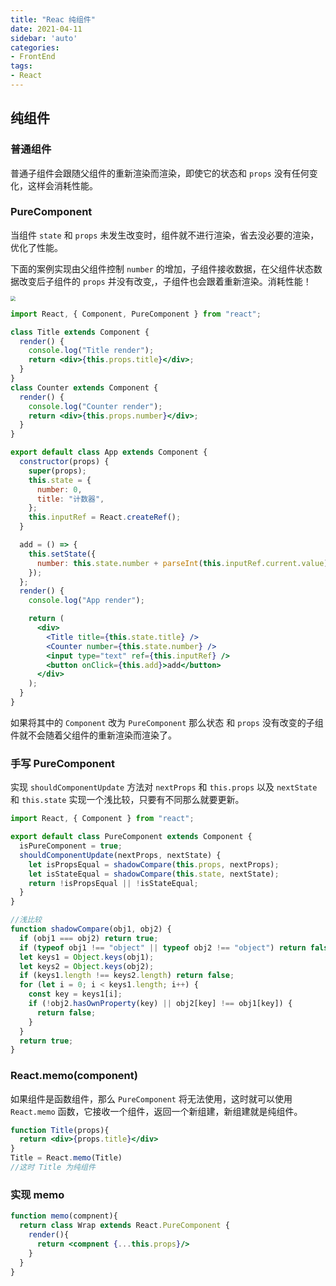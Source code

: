 ```yaml
---
title: "Reac 纯组件"
date: 2021-04-11
sidebar: 'auto'
categories:
- FrontEnd
tags:
- React
---
```


 

## 纯组件

### 普通组件

普通子组件会跟随父组件的重新渲染而渲染，即使它的状态和 `props` 没有任何变化，这样会消耗性能。

### PureComponent

当组件 `state` 和 `props` 未发生改变时，组件就不进行渲染，省去没必要的渲染，优化了性能。

下面的案例实现由父组件控制 `number` 的增加，子组件接收数据，在父组件状态数据改变后子组件的 `props` 并没有改变,，子组件也会跟着重新渲染。消耗性能！

<!-- more -->

<img  src="https://my-blog-leo.oss-cn-chengdu.aliyuncs.com/%E7%BA%AF%E7%BB%84%E4%BB%B6.gif" style="zoom:50%"/>

```jsx
import React, { Component, PureComponent } from "react";

class Title extends Component {
  render() {
    console.log("Title render");
    return <div>{this.props.title}</div>;
  }
}
class Counter extends Component {
  render() {
    console.log("Counter render");
    return <div>{this.props.number}</div>;
  }
}

export default class App extends Component {
  constructor(props) {
    super(props);
    this.state = {
      number: 0,
      title: "计数器",
    };
    this.inputRef = React.createRef();
  }

  add = () => {
    this.setState({
      number: this.state.number + parseInt(this.inputRef.current.value),
    });
  };
  render() {
    console.log("App render");

    return (
      <div>
        <Title title={this.state.title} />
        <Counter number={this.state.number} />
        <input type="text" ref={this.inputRef} />
        <button onClick={this.add}>add</button>
      </div>
    );
  }
}
```

如果将其中的 `Component` 改为 `PureComponent` 那么状态 和 `props` 没有改变的子组件就不会随着父组件的重新渲染而渲染了。



### 手写 PureComponent 

实现 `shouldComponentUpdate` 方法对 `nextProps` 和 `this.props` 以及 `nextState` 和 `this.state` 实现一个浅比较，只要有不同那么就要更新。

```jsx
import React, { Component } from "react";

export default class PureComponent extends Component {
  isPureComponent = true;
  shouldComponentUpdate(nextProps, nextState) {
    let isPropsEqual = shadowCompare(this.props, nextProps);
    let isStateEqual = shadowCompare(this.state, nextState);
    return !isPropsEqual || !isStateEqual;
  }
}

//浅比较
function shadowCompare(obj1, obj2) {
  if (obj1 === obj2) return true;
  if (typeof obj1 !== "object" || typeof obj2 !== "object") return false;
  let keys1 = Object.keys(obj1);
  let keys2 = Object.keys(obj2);
  if (keys1.length !== keys2.length) return false;
  for (let i = 0; i < keys1.length; i++) {
    const key = keys1[i];
    if (!obj2.hasOwnProperty(key) || obj2[key] !== obj1[key]) {
      return false;
    }
  }
  return true;
}
```



### React.memo(component)

如果组件是函数组件，那么 `PureComponent` 将无法使用，这时就可以使用 `React.memo` 函数，它接收一个组件，返回一个新组建，新组建就是纯组件。

```jsx
function Title(props){
  return <div>{props.title}</div>
}
Title = React.memo(Title)
//这时 Title 为纯组件
```



### 实现 memo 

```jsx
function memo(compnent){
  return class Wrap extends React.PureComponent {
    render(){
      return <compnent {...this.props}/>
    }
  }
}
```

